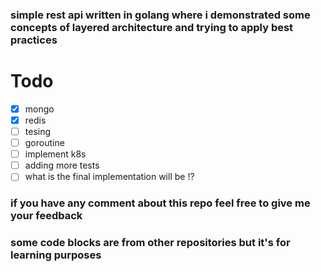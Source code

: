 ### simple rest api written in golang where i demonstrated some concepts of layered architecture and trying to apply best practices

# Todo 

- [x] mongo
- [x] redis
- [ ] tesing
- [ ] goroutine
- [ ] implement k8s
- [ ] adding more tests
- [ ] what is the final implementation will be !?

### if you have any comment about this repo feel free to give me your feedback

### some code blocks are from other repositories but it's for learning purposes